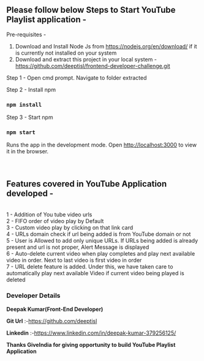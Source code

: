 ## Please follow below Steps to Start YouTube Playlist application - 

Pre-requisites - 
1. Download and Install Node Js from https://nodejs.org/en/download/ if it is currently not installed on your system
2. Download and extract this project in your local system - https://github.com/deeptisl/frontend-developer-challenge.git 

Step 1 - Open cmd prompt. Navigate to folder extracted

Step 2 - Install npm
### `npm install`
Step 3 - Start npm
### `npm start`
Runs the app in the development mode. Open [http://localhost:3000](http://localhost:3000) to view it in the browser.
<br/><br/><br/>
## Features covered in YouTube Application developed -
<br/>
1 - Addition of You tube video urls<br/>
2 - FIFO order of video play by Default<br/>
3 - Custom video play by clicking on that link card<br/>
4 - URLs domain check if url being added is from YouTube domain or not<br/>
5 - User is Allowed to add only unique URLs. If URLs being added is already present and url is not proper, Alert Message is displayed<br/>
6 - Auto-delete current video when play completes and play next available video in order. Next to last video is first video in order<br/>
7 - URL delete feature is added. Under this, we have taken care to automatically play next available Video if current video being played is deleted<br/>


### Developer Details
**Deepak Kumar(Front-End Developer)**

**Git Url** :-https://github.com/deeptisl

**Linkedin** :-https://www.linkedin.com/in/deepak-kumar-379256125/



**Thanks GiveIndia for giving opportunity to build YouTube Playlist Application**
